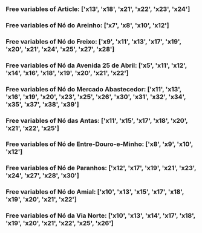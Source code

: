 ### Free variables of Article: ['x13', 'x18', 'x21', 'x22', 'x23', 'x24']
### Free variables of Nó do Areinho: ['x7', 'x8', 'x10', 'x12']
### Free variables of Nó do Freixo: ['x9', 'x11', 'x13', 'x17', 'x19', 'x20', 'x21', 'x24', 'x25', 'x27', 'x28']
### Free variables of Nó da Avenida 25 de Abril: ['x5', 'x11', 'x12', 'x14', 'x16', 'x18', 'x19', 'x20', 'x21', 'x22']
### Free variables of Nó do Mercado Abastecedor: ['x11', 'x13', 'x16', 'x19', 'x20', 'x23', 'x25', 'x26', 'x30', 'x31', 'x32', 'x34', 'x35', 'x37', 'x38', 'x39']
### Free variables of Nó das Antas: ['x11', 'x15', 'x17', 'x18', 'x20', 'x21', 'x22', 'x25']
### Free variables of Nó de Entre-Douro-e-Minho: ['x8', 'x9', 'x10', 'x12']
### Free variables of Nó de Paranhos: ['x12', 'x17', 'x19', 'x21', 'x23', 'x24', 'x27', 'x28', 'x30']
### Free variables of Nó do Amial: ['x10', 'x13', 'x15', 'x17', 'x18', 'x19', 'x20', 'x21', 'x22']
### Free variables of Nó da Via Norte: ['x10', 'x13', 'x14', 'x17', 'x18', 'x19', 'x20', 'x21', 'x22', 'x25', 'x26']
